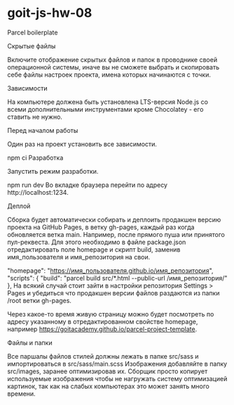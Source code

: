 # goit-js-hw-08
Parcel boilerplate

Скрытые файлы

Включите отображение скрытых файлов и папок в проводнике своей операционной системы, иначе вы не сможете выбрать и скопировать себе файлы настроек проекта, имена которых начинаются с точки.

Зависимости

На компьютере должена быть установлена LTS-версия Node.js со всеми дополнительными инструментами кроме Chocolatey - его ставить не нужно.

Перед началом работы

Один раз на проект установить все зависимости.

npm ci
Разработка

Запустить режим разработки.

npm run dev
Во вкладке браузера перейти по адресу http://localhost:1234.

Деплой

Сборка будет автоматически собирать и деплоить продакшен версию проекта на GitHub Pages, в ветку gh-pages, каждый раз когда обновляется ветка main. Например, после прямого пуша или принятого пул-реквеста. Для этого необходимо в файле package.json отредактировать поле homepage и скрипт build, заменив имя_пользователя и имя_репозитория на свои.

"homepage": "https://имя_пользователя.github.io/имя_репозитория",
"scripts": {
  "build": "parcel build src/*.html --public-url /имя_репозитория/"
},
На всякий случай стоит зайти в настройки репозитория Settings > Pages и убедиться что продакшен версии файлов раздаются из папки /root ветки gh-pages.

Через какое-то время живую страницу можно будет посмотреть по адресу указанному в отредактированном свойстве homepage, например https://goitacademy.github.io/parcel-project-template.

Файлы и папки

Все паршалы файлов стилей должны лежать в папке src/sass и импортироваться в src/sass/main.scss
Изображения добавляйте в папку src/images, заранее оптимизировав их. Сборщик просто копирует используемые изображения чтобы не нагружать систему оптимизацией картинок, так как на слабых компьютерах это может занять много времени.
